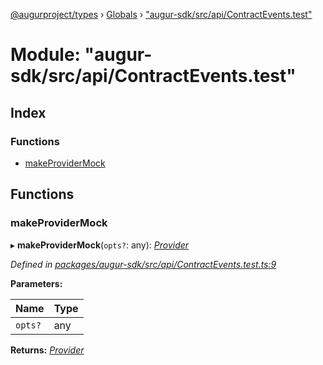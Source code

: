 [@augurproject/types](../README.md) › [Globals](../globals.md) › ["augur-sdk/src/api/ContractEvents.test"](_augur_sdk_src_api_contractevents_test_.md)

# Module: "augur-sdk/src/api/ContractEvents.test"

## Index

### Functions

* [makeProviderMock](_augur_sdk_src_api_contractevents_test_.md#makeprovidermock)

## Functions

###  makeProviderMock

▸ **makeProviderMock**(`opts?`: any): *[Provider](../interfaces/_augur_sdk_src_ethereum_provider_.provider.md)*

*Defined in [packages/augur-sdk/src/api/ContractEvents.test.ts:9](https://github.com/AugurProject/augur/blob/88b6e76efb/packages/augur-sdk/src/api/ContractEvents.test.ts#L9)*

**Parameters:**

Name | Type |
------ | ------ |
`opts?` | any |

**Returns:** *[Provider](../interfaces/_augur_sdk_src_ethereum_provider_.provider.md)*
